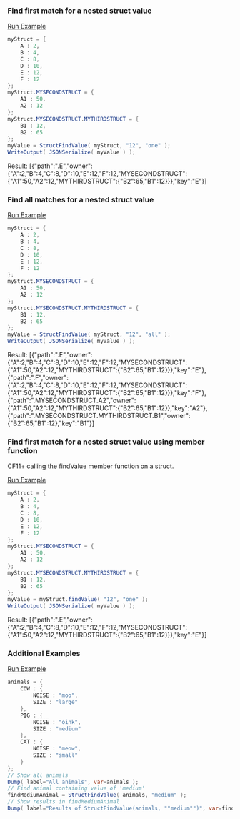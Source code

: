 ### Find first match for a nested struct value



<a href="https://try.boxlang.io/?code=eJzLrQwuKSpNLlGwVahW4OJ0VLBSMNLh4nQC0iZA2hlIWwBpFyBtaABkuIIYIBVuYAZXrTVXLtQIPd%2FIYFdnfz%2BX4JCgUOcQkIlAAw2B6kxBOh2NCOkAckM8PINQ9DsZwix0Auk3M4XoD0vMKU0FqoCY45aZlwIW0VCAGa2joGRopAQk8%2FNSlRQ0rbnCizJLUv1LSwpKSzQUvIL9%2FYJTizITczKrwJog5mmCFAIA3MxIbw%3D%3D" target="_blank">Run Example</a>

```java
myStruct = { 
	A : 2,
	B : 4,
	C : 8,
	D : 10,
	E : 12,
	F : 12
};
myStruct.MYSECONDSTRUCT = {
	A1 : 50,
	A2 : 12
};
myStruct.MYSECONDSTRUCT.MYTHIRDSTRUCT = {
	B1 : 12,
	B2 : 65
};
myValue = StructFindValue( myStruct, "12", "one" );
WriteOutput( JSONSerialize( myValue ) );

```

Result: [{"path":".E","owner":{"A":2,"B":4,"C":8,"D":10,"E":12,"F":12,"MYSECONDSTRUCT":{"A1":50,"A2":12,"MYTHIRDSTRUCT":{"B2":65,"B1":12}}},"key":"E"}]

### Find all matches for a nested struct value



<a href="https://try.boxlang.io/?code=eJzLrQwuKSpNLlGwVahW4OJ0VLBSMNLh4nQC0iZA2hlIWwBpFyBtaABkuIIYIBVuYAZXrTVXLtQIPd%2FIYFdnfz%2BX4JCgUOcQkIlAAw2B6kxBOh2NCOkAckM8PINQ9DsZwix0Auk3M4XoD0vMKU0FqoCY45aZlwIW0VCAGa2joGRopAQkE3NylBQ0rbnCizJLUv1LSwpKSzQUvIL9%2FYJTizITczKrwJog5mmCFAIA2wdIZg%3D%3D" target="_blank">Run Example</a>

```java
myStruct = { 
	A : 2,
	B : 4,
	C : 8,
	D : 10,
	E : 12,
	F : 12
};
myStruct.MYSECONDSTRUCT = {
	A1 : 50,
	A2 : 12
};
myStruct.MYSECONDSTRUCT.MYTHIRDSTRUCT = {
	B1 : 12,
	B2 : 65
};
myValue = StructFindValue( myStruct, "12", "all" );
WriteOutput( JSONSerialize( myValue ) );

```

Result: [{"path":".E","owner":{"A":2,"B":4,"C":8,"D":10,"E":12,"F":12,"MYSECONDSTRUCT":{"A1":50,"A2":12,"MYTHIRDSTRUCT":{"B2":65,"B1":12}}},"key":"E"},{"path":".F","owner":{"A":2,"B":4,"C":8,"D":10,"E":12,"F":12,"MYSECONDSTRUCT":{"A1":50,"A2":12,"MYTHIRDSTRUCT":{"B2":65,"B1":12}}},"key":"F"},{"path":".MYSECONDSTRUCT.A2","owner":{"A1":50,"A2":12,"MYTHIRDSTRUCT":{"B2":65,"B1":12}},"key":"A2"},{"path":".MYSECONDSTRUCT.MYTHIRDSTRUCT.B1","owner":{"B2":65,"B1":12},"key":"B1"}]

### Find first match for a nested struct value using member function

CF11+ calling the findValue member function on a struct.

<a href="https://try.boxlang.io/?code=eJzLrQwuKSpNLlGwVahW4OJ0VLBSMNLh4nQC0iZA2hlIWwBpFyBtaABkuIIYIBVuYAZXrTVXLtQIPd%2FIYFdnfz%2BX4JCgUOcQkIlAAw2B6kxBOh2NCOkAckM8PINQ9DsZwix0Auk3M4XoD0vMKU0FqoCblJaZlwIW1FBQMjRS0lFQys9LVVLQtOYKL8osSfUvLSkoLdFQ8Ar29wtOLcpMzMmsAiqFGaQJUggA0rZF7A%3D%3D" target="_blank">Run Example</a>

```java
myStruct = { 
	A : 2,
	B : 4,
	C : 8,
	D : 10,
	E : 12,
	F : 12
};
myStruct.MYSECONDSTRUCT = {
	A1 : 50,
	A2 : 12
};
myStruct.MYSECONDSTRUCT.MYTHIRDSTRUCT = {
	B1 : 12,
	B2 : 65
};
myValue = myStruct.findValue( "12", "one" );
WriteOutput( JSONSerialize( myValue ) );

```

Result: [{"path":".E","owner":{"A":2,"B":4,"C":8,"D":10,"E":12,"F":12,"MYSECONDSTRUCT":{"A1":50,"A2":12,"MYTHIRDSTRUCT":{"B2":65,"B1":12}}},"key":"E"}]

### Additional Examples

<a href="https://try.boxlang.io/?code=eJxljz1vwjAQhuf4V7zyEpAisbfKEFGKMrSpmqqV2NxgqIU%2FqiQuA%2BK%2F95IYUMLmOz93z3vCKiN0gxQnsGhZfOEBJxZFr0VerujNjXM8oUaZb%2Fpai3ovOYvO1HzL11PcKXsY8UZulTdhYJl93O2X7jgaaCiP7nh2fmSLBcofdwS1IIao7Mmb3xm0%2BJY65dntgyf4E3UaKsz76WdltwFA5WwrlFV2T6D2Em6HeMgXsx2BL%2F07G%2BgUZVv7qu02fHb47CJKrlcFSR%2Bxlo3XbQNlMd01jvweQLJPDTfBxcDn4ay7fKT%2BB3b7hww%3D" target="_blank">Run Example</a>

```java
animals = { 
	COW : {
		NOISE : "moo",
		SIZE : "large"
	},
	PIG : {
		NOISE : "oink",
		SIZE : "medium"
	},
	CAT : {
		NOISE : "meow",
		SIZE : "small"
	}
};
// Show all animals
Dump( label="All animals", var=animals );
// Find animal containing value of 'medium'
findMediumAnimal = StructFindValue( animals, "medium" );
// Show results in findMediumAnimal
Dump( label="Results of StructFindValue(animals, ""medium"")", var=findMediumAnimal );

```


